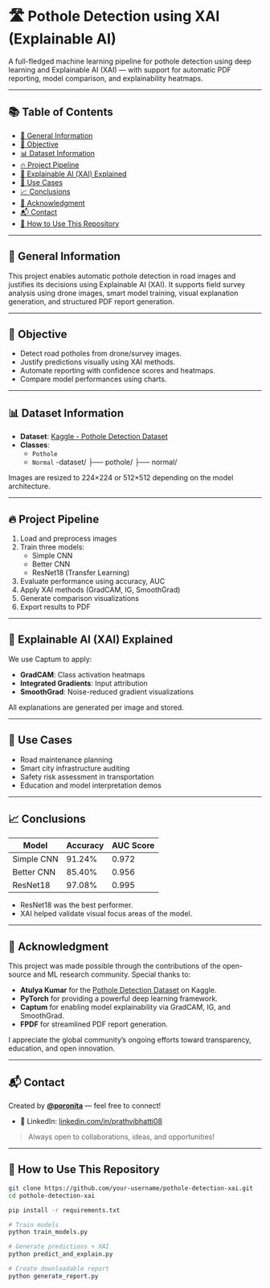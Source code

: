 # 🛣️ Pothole Detection using XAI (Explainable AI)

A full-fledged machine learning pipeline for pothole detection using deep learning and Explainable AI (XAI) — with support for automatic PDF reporting, model comparison, and explainability heatmaps.

---

## 📚 Table of Contents

- [📖 General Information](#-general-information)
- [🎯 Objective](#-objective)
- [📊 Dataset Information](#-dataset-information)
- [🔥 Project Pipeline](#-project-pipeline)
- [🧠 Explainable AI (XAI) Explained](#-explainable-ai-xai-explained)
- [🚀 Use Cases](#-use-cases)
- [📈 Conclusions](#-conclusions)
- [🙏 Acknowledgment](#-acknowledgment)
- [📬 Contact](#-contact)
- [🚀 How to Use This Repository](#-how-to-use-this-repository)

---

## 📖 General Information

This project enables automatic pothole detection in road images and justifies its decisions using Explainable AI (XAI). It supports field survey analysis using drone images, smart model training, visual explanation generation, and structured PDF report generation.

---

## 🎯 Objective

- Detect road potholes from drone/survey images.
- Justify predictions visually using XAI methods.
- Automate reporting with confidence scores and heatmaps.
- Compare model performances using charts.

---

## 📊 Dataset Information

- **Dataset**: [Kaggle - Pothole Detection Dataset](https://www.kaggle.com/datasets/atulyakumar98/pothole-detection-dataset?utm_source=chatgpt.com)
- **Classes**:
  - `Pothole`
  - `Normal`
-dataset/ ├── pothole/ ├── normal/


Images are resized to 224×224 or 512×512 depending on the model architecture.

---

## 🔥 Project Pipeline

1. Load and preprocess images
2. Train three models:
   - Simple CNN
   - Better CNN
   - ResNet18 (Transfer Learning)
3. Evaluate performance using accuracy, AUC
4. Apply XAI methods (GradCAM, IG, SmoothGrad)
5. Generate comparison visualizations
6. Export results to PDF

---

## 🧠 Explainable AI (XAI) Explained

We use Captum to apply:
- **GradCAM**: Class activation heatmaps
- **Integrated Gradients**: Input attribution
- **SmoothGrad**: Noise-reduced gradient visualizations

All explanations are generated per image and stored.

---

## 🚀 Use Cases

- Road maintenance planning
- Smart city infrastructure auditing
- Safety risk assessment in transportation
- Education and model interpretation demos

---

## 📈 Conclusions

| Model     | Accuracy | AUC Score |
|-----------|----------|-----------|
| Simple CNN | 91.24%  | 0.972     |
| Better CNN | 85.40%  | 0.956     |
| ResNet18   | 97.08%  | 0.995     |

- ResNet18 was the best performer.
- XAI helped validate visual focus areas of the model.

---
## 🙏 Acknowledgment

This project was made possible through the contributions of the open-source and ML research community. Special thanks to:

- **Atulya Kumar** for the [Pothole Detection Dataset](https://www.kaggle.com/datasets/atulyakumar98/pothole-detection-dataset) on Kaggle.
- **PyTorch** for providing a powerful deep learning framework.
- **Captum** for enabling model explainability via GradCAM, IG, and SmoothGrad.
- **FPDF** for streamlined PDF report generation.

I appreciate the global community’s ongoing efforts toward transparency, education, and open innovation.

---

## 📬 Contact

Created by **[@poronita](https://github.com/poronita)** — feel free to connect!

- 🔗 LinkedIn: [linkedin.com/in/prathvibhatti08](https://www.linkedin.com/in/prathvibhatti08/)

> Always open to collaborations, ideas, and opportunities!

---

## 🚀 How to Use This Repository

```bash
git clone https://github.com/your-username/pothole-detection-xai.git
cd pothole-detection-xai

pip install -r requirements.txt

# Train models
python train_models.py

# Generate predictions + XAI
python predict_and_explain.py

# Create downloadable report
python generate_report.py



